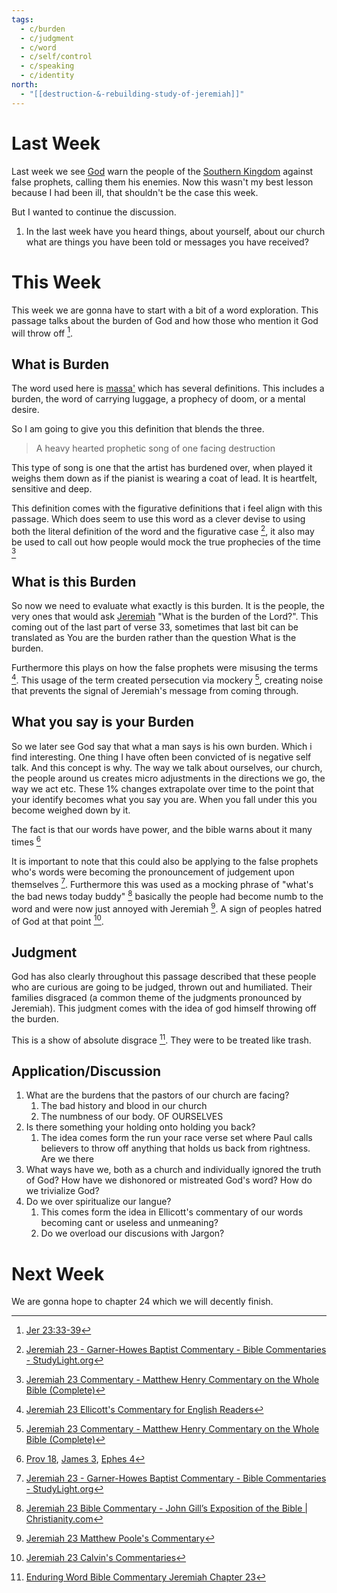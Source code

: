 ```yaml
---
tags:
  - c/burden
  - c/judgment
  - c/word
  - c/self/control
  - c/speaking
  - c/identity
north:
  - "[[destruction-&-rebuilding-study-of-jeremiah]]"
---
```

[^garner-howes]: [Jeremiah 23 - Garner-Howes Baptist Commentary - Bible Commentaries - StudyLight.org](https://www.studylight.org/commentaries/eng/ghb/jeremiah-23.html)
[^matthew-poole]: [Jeremiah 23 Matthew Poole's Commentary](https://biblehub.com/commentaries/poole/jeremiah/23.htm)
[^ellicott]: [Jeremiah 23 Ellicott's Commentary for English Readers](https://biblehub.com/commentaries/ellicott/jeremiah/23.htm)
[^matthew-henry]: [Jeremiah 23 Commentary - Matthew Henry Commentary on the Whole Bible (Complete)](https://www.biblestudytools.com/commentaries/matthew-henry-complete/jeremiah/23.html)
[^enduring-word]: [Enduring Word Bible Commentary Jeremiah Chapter 23](https://enduringword.com/bible-commentary/jeremiah-23/)
[^john-calvin]: [Jeremiah 23 Calvin's Commentaries](https://biblehub.com/commentaries/calvin/jeremiah/18.htm)
[^john-gill]: [Jeremiah 23 Bible Commentary - John Gill’s Exposition of the Bible \| Christianity.com](https://www.christianity.com/bible/commentary/john-gill/jeremiah/23)

# Last Week
Last week we see [God](God.md) warn the people of the [Southern Kingdom](Southern%20Kingdom.md) against false prophets, calling them his enemies. Now this wasn't my best lesson because I had been ill, that shouldn't be the case this week.

But I wanted to continue the discussion.
1. In the last week have you heard things, about yourself, about our church what are things you have been told or messages you have received?


# This Week

This week we are gonna have to start with a bit of a word exploration. This passage talks about the burden of God and how those who mention it God will throw off [^1].

## What is Burden
The word used here is [massa'](strongs-h4853.md) which has several definitions. This includes a burden, the word of carrying luggage, a prophecy of doom, or a mental desire.

So I am going to give you this definition that blends the three.

> A heavy hearted prophetic song of one facing destruction

This type of song is one that the artist has burdened over, when played it weighs them down as if the pianist is wearing a coat of lead. It is heartfelt, sensitive and deep.

This definition comes with the figurative definitions that i feel align with this passage. Which does seem to use this word as a clever devise to using both the literal definition of the word and the figurative case [^garner-howes], it also may be used to call out how people would mock the true prophecies of the time [^matthew-henry]
## What is this Burden
So now we need to evaluate what exactly is this burden. It is the people, the very ones that would ask [Jeremiah](p-jeremiah.md) "What is the burden of the Lord?". This coming out of the last part of verse 33, sometimes that last bit can be translated as You are the burden rather than the question What is the burden. 

Furthermore this plays on how the false prophets were misusing the terms [^ellicott]. This usage of the term created persecution via mockery [^matthew-henry], creating noise that prevents the signal of Jeremiah's message from coming through.  

## What you say is your Burden
So we later see God say that what a man says is his own burden. Which i find interesting. One thing I have often been convicted of is negative self talk. And this concept is why. The way we talk about ourselves, our church, the people around us creates micro adjustments in the directions we go, the way we act etc. These 1% changes extrapolate over time to the point that your identify becomes what you say you are. When you fall under this you become weighed down by it.

The fact is that our words have power, and the bible warns about it many times [^2]

It is important to note that this could also be applying to the false prophets who's words were becoming the pronouncement of judgement upon themselves [^garner-howes]. Furthermore this was used as a mocking phrase of "what's the bad news today buddy" [^john-gill] basically the people had become numb to the word and were now just annoyed with Jeremiah [^matthew-poole]. A sign of peoples hatred of God at that point [^john-calvin].
## Judgment
God has also clearly throughout this passage described that these people who are curious are going to be judged, thrown out and humiliated. Their families disgraced (a common theme of the judgments pronounced by Jeremiah). This judgment comes with the idea of god himself throwing off the burden.

This is a show of absolute disgrace [^enduring-word]. They were to be treated like trash.
## Application/Discussion
1. What are the burdens that the pastors of our church are facing?
    1. The bad history and blood in our church
    2. The numbness of our body. OF OURSELVES
2. Is there something your holding onto holding you back?
    1. The idea comes form the run your race verse set where Paul calls believers to throw off anything that holds us back from rightness. Are we there
3. What ways have we, both as a church and individually ignored the truth of God? How have we dishonored or mistreated God's word? How do we trivialize God?
4. Do we over spiritualize our langue?
    1. This comes form the idea in Ellicott's commentary of our words becoming cant or useless and unmeaning?
    2. Do we overload our discusions with Jargon?
# Next Week
We are gonna hope to chapter 24 which we will decently finish.

[^1]: [Jer 23:33-39](Jer%2023.md)

[^2]: [Prov 18](Prov%2018.md), [James 3](James%203.md), [Ephes 4](Ephes%204.md)
